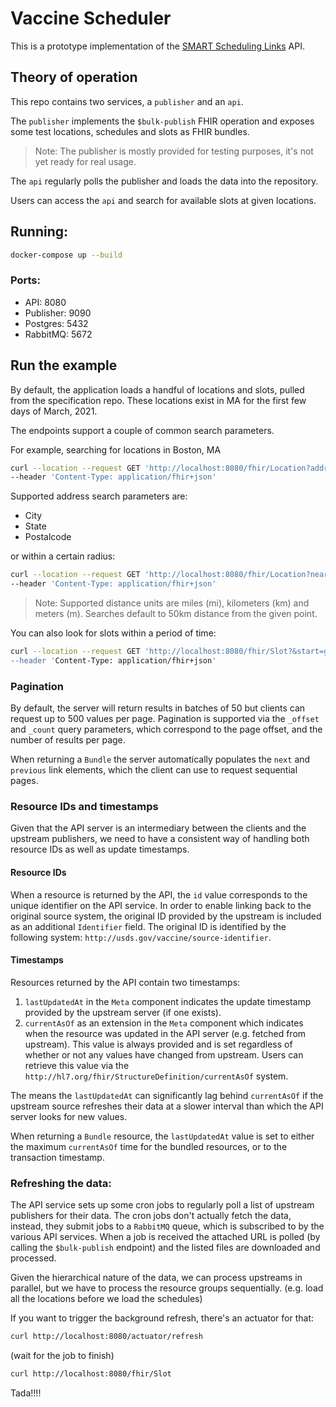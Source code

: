 # Vaccine Scheduler

This is a prototype implementation of
the [SMART Scheduling Links](https://github.com/smart-on-fhir/smart-scheduling-links/blob/master/specification.md#deep-links-hosted-by-provider-booking-portal)
API.

## Theory of operation

This repo contains two services, a `publisher` and an `api`.

The `publisher` implements the `$bulk-publish` FHIR operation and exposes some test locations, schedules and slots as
FHIR bundles.

> Note: The publisher is mostly provided for testing purposes, it's not yet ready for real usage.

The `api` regularly polls the publisher and loads the data into the repository.

Users can access the `api` and search for available slots at given locations.

## Running:

```bash
docker-compose up --build
```

### Ports:

- API: 8080
- Publisher: 9090
- Postgres: 5432
- RabbitMQ: 5672

## Run the example

By default, the application loads a handful of locations and slots, pulled from the specification repo. These locations
exist in MA for the first few days of March, 2021.

The endpoints support a couple of common search parameters.

For example, searching for locations in Boston, MA

```bash
curl --location --request GET 'http://localhost:8080/fhir/Location?address-city=Boston&address-state=MA' \
--header 'Content-Type: application/fhir+json'
```

Supported address search parameters are:

- City
- State
- Postalcode

or within a certain radius:

```bash
curl --location --request GET 'http://localhost:8080/fhir/Location?near=42.4887%5C%7C-71.2837|10|mi' \
--header 'Content-Type: application/fhir+json'
```

> Note: Supported distance units are miles (mi), kilometers (km) and meters (m).
> Searches default to 50km distance from the given point.

You can also look for slots within a period of time:

```bash
curl --location --request GET 'http://localhost:8080/fhir/Slot?&start=gt2021-03-01 \
--header 'Content-Type: application/fhir+json'
```

### Pagination

By default, the server will return results in batches of 50 but clients can request up to 500 values per page.
Pagination is supported via the `_offset` and `_count` query parameters, which correspond to the page offset, and the
number of results per page.

When returning a `Bundle` the server automatically populates the `next` and `previous` link elements, which the client
can use to request sequential pages.

### Resource IDs and timestamps

Given that the API server is an intermediary between the clients and the upstream publishers, we need to have a
consistent way of handling both resource IDs as well as update timestamps.

#### Resource IDs

When a resource is returned by the API, the `id` value corresponds to the unique identifier on the API service. In order
to enable linking back to the original source system, the original ID provided by the upstream is included as an
additional `Identifier` field. The original ID is identified by the following
system: `http://usds.gov/vaccine/source-identifier`.

#### Timestamps

Resources returned by the API contain two timestamps:

1. `lastUpdatedAt` in the `Meta` component indicates the update timestamp provided by the upstream server (if one
   exists).
1. `currentAsOf` as an extension in the `Meta` component which indicates when the resource was updated in the API
   server (e.g. fetched from upstream). This value is always provided and is set regardless of whether or not any values
   have changed from upstream. Users can retrieve this value via
   the `http://hl7.org/fhir/StructureDefinition/currentAsOf` system.

The means the `lastUpdatedAt` can significantly lag behind `currentAsOf` if the upstream source refreshes their data at
a slower interval than which the API server looks for new values.

When returning a `Bundle` resource, the `lastUpdatedAt` value is set to either the maximum `currentAsOf` time for the
bundled resources, or to the transaction timestamp.

### Refreshing the data:

The API service sets up some cron jobs to regularly poll a list of upstream publishers for their data. The cron jobs
don't actually fetch the data, instead, they submit jobs to a `RabbitMQ` queue, which is subscribed to by the various
API services. When a job is received the attached URL is polled (by calling the `$bulk-publish` endpoint) and the listed
files are downloaded and processed.

Given the hierarchical nature of the data, we can process upstreams in parallel, but we have to process the resource
groups sequentially.
(e.g. load all the locations before we load the schedules)

If you want to trigger the background refresh, there's an actuator for that:

```bash
curl http://localhost:8080/actuator/refresh
```

(wait for the job to finish)

```bash
curl http://localhost:8080/fhir/Slot
```

Tada!!!!
